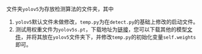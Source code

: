 文件夹`yolov5`为存放检测算法的文件夹，其中

1. `yolov5`默认文件未做修改，`temp.py`为在`detect.py`的基础上修改的启动文件。
2. 测试用权重文件为`yolov5s.pt`，下载地址为[链接](https://github.com/ultralytics/yolov5/releases/download/v6.1/yolov5s.pt)，您可以下载其他的模型[文件](https://github.com/ultralytics/yolov5/releases)，并将其放在`yolov5`文件夹下，并修改`temp.py`的初始化变量`self.weights`即可。